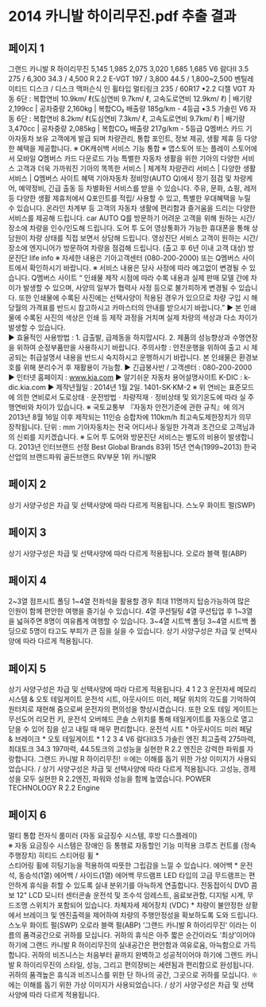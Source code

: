 # 2014 카니발 하이리무진.pdf 추출 결과

## 페이지 1

그랜드 카니발 R 하이리무진
5,145
1,985
2,075
3,020
1,685
1,685
V6 람다Ⅱ 3.5
275 / 6,300
34.3 / 4,500
R 2.2 E-VGT
197 / 3,800
44.5 / 1,800~2,500
벤틸레이티드 디스크 / 디스크
맥퍼슨식
인 휠타입 멀티링크
235 / 60R17
•2.2 디젤 VGT 자동 6단 : 복합연비 10.9km/ ℓ(도심연비 9.7km/ ℓ, 고속도로연비 12.9km/ ℓ) | 배기량 2,199cc | 공차중량 2,160kg | 복합CO₂ 배출량 185g/km - 4등급 
•3.5 가솔린 V6 자동 6단 : 복합연비 8.2km/ ℓ(도심연비 7.3km/ ℓ, 고속도로연비 9.7km/ ℓ) | 배기량 3,470cc | 공차중량 2,085kg | 복합CO₂ 배출량 217g/km - 5등급
Q멤버스 카드
기아자동차 보유 고객에게 발급
되며 차량관리, 통합 포인트, 정보 
제공, 생활 제휴 등 다양한 혜택을 
제공합니다.
※ OK캐쉬백 서비스 기능 통합
※ 앱스토어 또는 플레이 스토어에서 모바일 Q멤버스 카드 다운로드 가능
특별한 자동차 생활을 위한 기아의 다양한 서비스
고객과 더욱 가까워진 기아의 똑똑한 서비스
| 체계적 차량관리 서비스
| 다양한 생활 서비스
| Q멤버스 사이트 혜택
기아자동차 정비망(AUTO Q)에서 정기 
점검 및 차량케어, 예약정비, 긴급
출동 등 차별화된 서비스를 받을 
수 있습니다.
주유, 문화, 쇼핑, 레저 등 다양한 
생활 제휴처에서 Q포인트를 적립/
사용할 수 있고, 특별한 우대혜택을 
누릴 수 있습니다.
온라인 차계부 등 고객의 자동차 
생활에 편리함과 즐거움을 드리는 
다양한 서비스를 제공해 드립니다.
car
AUTO Q를 방문하기 어려운 고객을 
위해 원하는 시간/장소에 차량을 
인수/인도해 드립니다.
도어 투 도어
영상통화가 가능한 휴대폰을 통해 
상담원이 차량 상태를 직접 보면서 
상담해 드립니다.
영상진단 서비스
고객이 원하는 시간/장소에 엔지니어가 
방문하여 차량을 점검해 드립니다.
(출고 후 6년 이내 고객 대상)
방문진단
life
info
※ 자세한 내용은 기아고객센터 (080-200-2000) 또는 Q멤버스 사이트에서 확인하시기 바랍니다.   ※ 서비스 내용은 당사 사정에 따라 예고없이 변경될 수 있습니다.
Q멤버스 사이트
 “ 인쇄물 제작 시점에 따라 수록 내용과 실제 판매 모델 간에 차이가 발생할 수 있으며, 사양의 일부가 협력사 사정 등으로 불가피하게 변경될 수 있습니다. 
   또한 인쇄물에 수록된 사진에는 선택사양이 적용된 경우가 있으므로 차량 구입 시 해당월의 가격표를 반드시 참고하시고 카마스터의 안내를 받으시기 바랍니다.”
▶ 본 인쇄물에 수록된 사진의 색상은 인쇄 등 제작 과정을 거치며 실제 차량의 색상과 다소 차이가 발생할 수 있습니다.  
▶ 효율적인 사용방법 : 1. 급출발, 급제동을 하지맙시다. 2. 제품의 성능향상과 수명연장을 위하여 순정부품만을 사용하시기 바랍니다.
    주의사항 : 안전운행을 위하여 출고 시 제공되는 취급설명서 내용을 반드시 숙지하시고 운행하시기 바랍니다.
    본 인쇄물은 환경보호를 위해 분리수거 후 재활용이 가능함.
▶ 긴급봉사반 / 고객센터 : 080-200-2000  
▶ 인터넷 홈페이지 : www.kia.com
▶ 알기쉬운 자동차 용어설명사이트 K-DIC : k-dic.kia.com
▶ 제작년월일 : 2014년 1월 2일.   1401-SK·KM-2
※ 위 연비는 표준모드에 의한 연비로서 도로상태ㆍ운전방법ㆍ차량적재ㆍ정비상태 및 외기온도에 따라 실 주행연비와 차이가 있습니다.
※ 국토교통부 『자동차 안전기준에 관한 규칙』에 의거 2013년 8월 16일 이후 제작되는 11인승 승합차에 110km/h 최고속도제한장치가 의무 장착됩니다.
단위 : mm
기아자동차는 전국 어디서나 동일한 가격과 조건으로 고객님과의 신뢰를 지키겠습니다.
※ 도어 투 도어와 방문진단 서비스는 별도의 비용이 발생합니다.
2013년 인터브랜드 선정
Best Global Brands 83위
15년 연속(1999~2013)
한국산업의 브랜드파워 골든브랜드
RV부문 1위 카니발R


## 페이지 2

상기 사양구성은 차급 및 선택사양에 따라 다르게 적용됩니다.
스노우 화이트 펄(SWP)


## 페이지 3

상기 사양구성은 차급 및 선택사양에 따라 다르게 적용됩니다.
오로라 블랙 펄(ABP)


## 페이지 4

2~3열 점프시트 폴딩    1~4열 전좌석을 활용할 경우 최대 11명까지 탑승가능하여 많은 
인원이 함께 편안한 여행을 즐기실 수 있습니다.
4열 쿠션틸팅    4열 쿠션팁업 후 1~3열을 넓혀주면 8명이 여유롭게 여행할 수 있습니다.
3~4열 시트백 폴딩    3~4열 시트백 폴딩으로 5명이 타고도 부피가 큰 짐을 실을 수 있습니다.
상기 사양구성은 차급 및 선택사양에 따라 다르게 적용됩니다.


## 페이지 5

상기 사양구성은 차급 및 선택사양에 따라 다르게 적용됩니다.
4
1
2
3
운전자세 메모리 시스템 & 오토 테일게이트
운전석 시트, 아웃사이드 미러, 페달 위치의 각도를 기억하여 원터치로 재현해 줌으로써 
운전자의 편의성을 향상시켰습니다. 또한 오토 테일 게이트는 무선도어 리모컨 키, 운전석 
오버헤드 콘솔 스위치를 통해 테일게이트를 자동으로 열고 닫을 수 있어 짐을 싣고 내릴 때 
매우 편리합니다.
운전석 시트 *           아웃사이드 미러             페달 & 브레이크 *           오토 테일게이트 *
1
2
3
4
V6 람다Ⅱ3.5 가솔린 엔진
최고출력 275마력, 최대토크 34.3
197마력, 44.5토크의 고성능을 실현한 R 2.2 엔진은 강력한 파워를 자랑합니다.
그랜드  카니발 R  하이리무진!
✽에는 이해를 돕기 위한 가상 이미지가 사용되었습니다. / 상기 사양구성은 차급 및 선택사양에 따라 다르게 적용됩니다.
고성능, 경제성을 모두 실현한 R 2.2엔진,
                        파워와 성능을 함께 높였습니다.
POWER TECHNOLOGY 
R 2.2 Engine


## 페이지 6

멀티 통합 전자식 룸미러 (자동 요금징수 시스템, 후방 디스플레이)  
※ 자동 요금징수 시스템은 장애인 등 통행료 자동할인 기능 미적용
크루즈 컨트롤 (정속주행장치) 
히티드 스티어링 휠 *  
스티어링 휠에 히팅기능을 적용하여 따뜻한 그립감을 느낄 수 있습니다.
에어백 *
운전석, 동승석(1열) 에어백 / 사이드(1열) 에어백
무드램프
LED 타입의 고급 무드램프는 편안하게 휴식을 취할 수 있도록 실내 
분위기를 아늑하게 연출합니다.
전동접이식 DVD 콤보 12” LCD 모니터
센터콘솔
운전석 및 조수석 암레스트, 음료보관함, 디지털 시계, 무드조명 
스위치가 포함되어 있습니다.
차체자세 제어장치 (VDC) * 
챠량이 불안정한 상황에서 브레이크 및 엔진출력을 제어하여 차량의 
주행안정성을 확보하도록 도와 드립니다.
스노우 화이트 펄(SWP)
오로라 블랙 펄(ABP)
‘그랜드  카니발 R  하이리무진’  이라는  이름의  품격공간으로  귀하를  모십니다.
귀하의 휴식은 아주 짧은 순간이라도 ‘최상’이어야 하기에 그랜드 카니발 R 하이리무진의 실내공간은 편안함과 여유로움, 아늑함으로 가득합니다. 귀하의 비즈니스는 처음부터 끝까지 완벽하고 성공적이어야 하기에 그랜드 카니발 R 
하이리무진의 스타일, 성능, 그리고 편의장비는 세련됨과 편리함으로 완성됩니다. 귀하의 품격높은 휴식과 비즈니스를 위한 단 하나의 공간, 그곳으로 귀하를 모십니다.
✽에는 이해를 돕기 위한 가상 이미지가 사용되었습니다. / 상기 사양구성은 차급 및 선택사양에 따라 다르게 적용됩니다.


